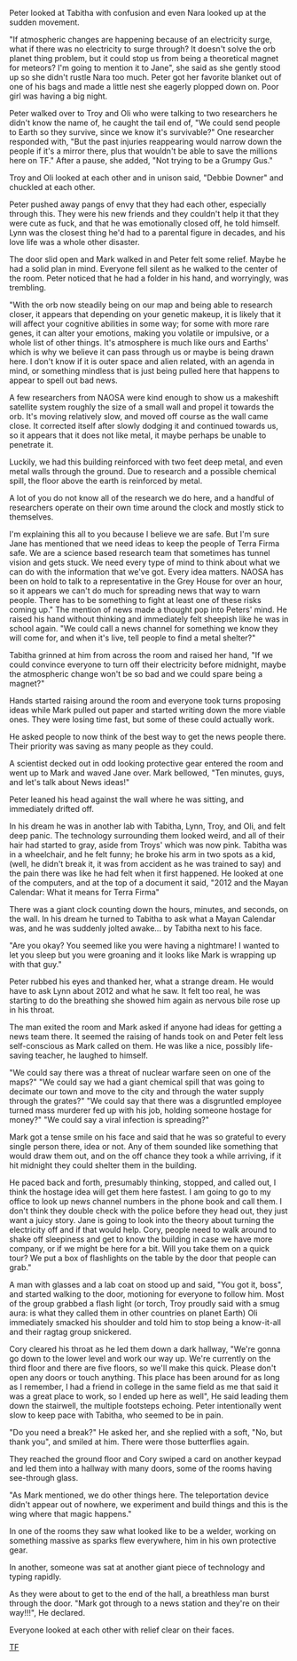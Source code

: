 Peter looked at Tabitha with confusion and even Nara looked up at the sudden movement. 

"If atmospheric changes are happening because of an electricity surge, what if there was no electricity to surge through? It doesn't solve the orb planet thing problem, but it could stop us from being a theoretical magnet for meteors? I'm going to mention it to Jane", she said as she gently stood up so she didn't rustle Nara too much. Peter got her favorite blanket out of one of his bags and made a little nest she eagerly plopped down on. Poor girl was having a big night. 

Peter walked over to Troy and Oli who were talking to two researchers he didn't know the name of, he caught the tail end of, "We could send people to Earth so they survive, since we know it's survivable?" 
One researcher responded with, "But the past injuries reappearing would narrow down the people if it's a mirror there, plus that wouldn't be able to save the millions here on TF." After a pause, she added, "Not trying to be a Grumpy Gus." 

Troy and Oli looked at each other and in unison said, "Debbie Downer" and chuckled at each other. 

Peter pushed away pangs of envy that they had each other, especially through this. They were his new friends and they couldn't help it that they were cute as fuck, and that he was emotionally closed off, he told himself. Lynn was the closest thing he'd had to a parental figure in decades, and his love life was a whole other disaster. 

The door slid open and Mark walked in and Peter felt some relief. Maybe he had a solid plan in mind. 
Everyone fell silent as he walked to the center of the room. 
Peter noticed that he had a folder in his hand, and worryingly, was trembling. 

"With the orb now steadily being on our map and being able to research closer, it appears that depending on your genetic makeup, it is likely that it will affect your cognitive abilities in some way; for some with more rare genes, it can alter your emotions, making you volatile or impulsive, or a whole list of other things.
It's atmosphere is much like ours and Earths' which is why we believe it can pass through us or maybe is being drawn here.
I don't know if it is outer space and alien related, with an agenda in mind, or something mindless that is just being pulled here that happens to appear to spell out bad news. 

A few researchers from NAOSA were kind enough to show us a makeshift satellite system roughly the size of a small wall and propel it towards the orb. It's moving relatively slow, and moved off course as the wall came close. It corrected itself after slowly dodging it and continued towards us, so it appears that it does not like metal, it maybe perhaps be unable to penetrate it. 

Luckily, we had this building reinforced with two feet deep metal, and even metal walls through the ground. Due to research and a possible chemical spill, the floor above the earth is reinforced by metal. 

A lot of you do not know all of the research we do here, and a handful of researchers operate on their own time around the clock and mostly stick to themselves. 

I'm explaining this all to you because I believe we are safe. 
But I'm sure Jane has mentioned that we need ideas to keep the people of Terra Firma safe. We are a science based research team that sometimes has tunnel vision and gets stuck. We need every type of mind to think about what we can do with the information that we've got. Every idea matters.
NAOSA has been on hold to talk to a representative in the Grey House for over an hour, so it appears we can't do much for spreading news that way to warn people. 
There has to be something to fight at least one of these risks coming up."
The mention of news made a thought pop into Peters' mind. He raised his hand without thinking and immediately felt sheepish like he was in school again.
"We could call a news channel for something we know they will come for, and when it's live, tell people to find a metal shelter?" 

Tabitha grinned at him from across the room and raised her hand, "If we could convince everyone to turn off their electricity before midnight, maybe the atmospheric change won't be so bad and we could spare being a magnet?" 

Hands started raising around the room and everyone took turns proposing ideas while Mark pulled out paper and started writing down the more viable ones.
They were losing time fast, but some of these could actually work. 

He asked people to now think of the best way to get the news people there. Their priority was saving as many people as they could. 

A scientist decked out in odd looking protective gear entered the room and went up to Mark and waved Jane over.
Mark bellowed, "Ten minutes, guys, and let's talk about News ideas!" 

Peter leaned his head against the wall where he was sitting, and immediately drifted off. 

In his dream he was in another lab with Tabitha, Lynn, Troy, and Oli, and felt deep panic. 
The technology surrounding them looked weird, and all of their hair had started to gray, aside from Troys' which was now pink. Tabitha was in a wheelchair, and he felt funny; he broke his arm in two spots as a kid, (well, he didn't break it, it was from accident as he was trained to say) and the pain there was like he had felt when it first happened.
He looked at one of the computers, and at the top of a document it said,
"2012 and the Mayan Calendar: What it means for Terra Firma" 

There was a giant clock counting down the hours, minutes, and seconds, on the wall.
In his dream he turned to Tabitha to ask what a Mayan Calendar was, and he was suddenly jolted awake... by Tabitha next to his face. 

"Are you okay? You seemed like you were having a nightmare! I wanted to let you sleep but you were groaning and it looks like Mark is wrapping up with that guy." 

Peter rubbed his eyes and thanked her, what a strange dream. He would have to ask Lynn about 2012 and what he saw. It felt too real, he was starting to do the breathing she showed him again as nervous bile rose up in his throat. 

The man exited the room and Mark asked if anyone had ideas for getting a news team there. 
It seemed the raising of hands took on and Peter felt less self-conscious as Mark called on them. He was like a nice, possibly life-saving teacher, he laughed to himself. 

"We could say there was a threat of nuclear warfare seen on one of the maps?"
"We could say we had a giant chemical spill that was going to decimate our town and move to the city and through the water supply through the grates?"
"We could say that there was a disgruntled employee turned mass murderer fed up with his job, holding someone hostage for money?" 
"We could say a viral infection is spreading?" 

Mark got a tense smile on his face and said that he was so grateful to every single person there, idea or not. Any of them sounded like something that would draw them out, and on the off chance they took a while arriving, if it hit midnight they could shelter them in the building. 

He paced back and forth, presumably thinking, stopped, and called out, I think the hostage idea will get them here fastest. 
I am going to go to my office to look up news channel numbers in the phone book and call them. I don't think they double check with the police before they head out, they just want a juicy story. 
Jane is going to look into the theory about turning the electricity off and if that would help.
Cory, people need to walk around to shake off sleepiness and get to know the building in case we have more company, or if we might be here for a bit. 
Will you take them on a quick tour? 
We put a box of flashlights on the table by the door that people can grab." 

A man with glasses and a lab coat on stood up and said, "You got it, boss", and started walking to the door, motioning for everyone to follow him. 
Most of the group grabbed a flash light (or torch, Troy proudly said with a smug aura: is what they called them in other countries on planet Earth) 
Oli immediately smacked his shoulder and told him to stop being a know-it-all and their ragtag group snickered. 

Cory cleared his throat as he led them down a dark hallway,
"We're gonna go down to the lower level and work our way up. We're currently on the third floor and there are five floors, so we'll make this quick. Please don't open any doors or touch anything. 
This place has been around for as long as I remember, I had a friend in college in the same field as me that said it was a great place to work, so I ended up here as well",
He said leading them down the stairwell, the multiple footsteps echoing.
Peter intentionally went slow to keep pace with Tabitha, who seemed to be in pain. 

"Do you need a break?" He asked her, and she replied with a soft, "No, but thank you", and smiled at him. There were those butterflies again. 

They reached the ground floor and Cory swiped a card on another keypad and led them into a hallway with many doors, some of the rooms having see-through glass. 

"As Mark mentioned, we do other things here. The teleportation device didn't appear out of nowhere, we experiment and build things and this is the wing where that magic happens." 

In one of the rooms they saw what looked like to be a welder, working on something massive as sparks flew everywhere, him in his own protective gear. 

In another, someone was sat at another giant piece of technology and typing rapidly. 

As they were about to get to the end of the hall, a breathless man burst through the door.
"Mark got through to a news station and they're on their way!!!", He declared. 

Everyone looked at each other with relief clear on their faces.

[TF](http://www.iliveonterrafirma.com)